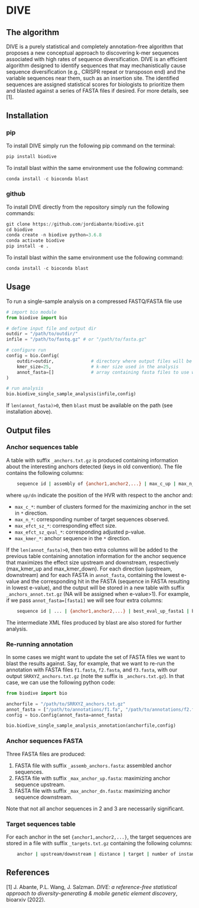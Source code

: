 # DIVE

## The algorithm

DIVE is a purely statistical and completely annotation-free algorithm that proposes a new conceptual approach to discovering k-mer sequences associated with high rates of sequence diversification. DIVE is an efficient algorithm designed to identify sequences that may mechanistically cause sequence diversification (e.g., CRISPR repeat or transposon end) and the variable sequences near them, such as an insertion site. The identified sequences are assigned statistical scores for biologists to prioritize them and blasted against a series of FASTA files if desired. For more details, see [1].

## Installation

### pip

To install DIVE simply run the following pip command on the terminal:

```bash
pip install biodive
```

To install blast within the same environment use the following command:

```python
conda install -c bioconda blast
```

### github

To install DIVE directly from the repository simply run the following commands:

```python
git clone https://github.com/jordiabante/biodive.git
cd biodive
conda create -n biodive python=3.6.8
conda activate biodive
pip install -e .
```

To install blast within the same environment use the following command:

```python
conda install -c bioconda blast
```

## Usage

To run a single-sample analysis on a compressed FASTQ/FASTA file use

```python
# import bio module
from biodive import bio

# define input file and output dir
outdir = "/path/to/outdir/"
infile = "/path/to/fastq.gz" # or "/path/to/fasta.gz"

# configure run
config = bio.Config(
    outdir=outdir,              # directory where output files will be stored
    kmer_size=25,               # k-mer size used in the analysis
    annot_fasta=[]              # array containing fasta files to use with blast
)

# run analysis
bio.biodive_single_sample_analysis(infile,config)
```

If `len(annot_fasta)>0`, then `blast` must be available on the path (see installation above).

## Output files

### Anchor sequences table

A table with suffix `_anchors.txt.gz` is produced containing information about the interesting anchors detected (keys in old convention). The file contains the following columns:

```bash
    sequence id | assembly of {anchor1,anchor2,...} | max_c_up | max_n_up | max_efct_sz_up | max_efct_sz_qval_up | max_kmer_up | max_c_dn | max_n_dn | max_efct_sz_dn | max_efct_sz_qval_dn | max_kmer_dn | A% | C% | G% | T% | {anchor1,anchor2,...}
```

where `up/dn` indicate the position of the HVR with respect to the anchor and:

* `max_c_*`: number of clusters formed for the maximizing anchor in the set in `*` direction.
* `max_n_*`: corresponding number of target sequences observed.
* `max_efct_sz_*`: corresponding effect size.
* `max_efct_sz_qval_*`: corresponding adjusted p-value.
* `max_kmer_*`: anchor sequence in the `*` direction.

If the `len(annot_fasta)>0`, then two extra columns will be added to the previous table containing annotation information for the anchor sequence that maximizes the effect size upstream and downstream, respectively (max_kmer_up and max_kmer_down). For each direction (upstream, downstream) and for each FASTA in `annot_fasta`, containing the lowest e-value and the corresponding hit in the FASTA (sequence in FASTA resulting in lowest e-value), and the output will be stored in a new table with suffix `_anchors_annot.txt.gz` (NA will be assigned when e-value>1). For example, if we pass `annot_fasta=[fasta1]` we will see four extra columns:

```bash
    sequence id | ... | {anchor1,anchor2,...} | best_eval_up_fasta1 | best_hit_up_fasta1 | best_eval_dn_fasta1 | best_hit_dn_fasta1 
```

The intermediate XML files produced by blast are also stored for further analysis.

### Re-running annotation

In some cases we might want to update the set of FASTA files we want to blast the results against. Say, for example, that we want to re-run the annotation with FASTA files `f1.fasta`, `f2.fasta`, and `f3.fasta`, with our output `SRRXYZ_anchors.txt.gz` (note the suffix is `_anchors.txt.gz`). In that case, we can use the following python code:

```python
from biodive import bio

anchorfile = "/path/to/SRRXYZ_anchors.txt.gz"
annot_fasta = ["/path/to/annotations/f1.fa", "/path/to/annotations/f2.fa", "/path/to/annotations/f3.fa"]
config = bio.Config(annot_fasta=annot_fasta)

bio.biodive_single_sample_analysis_annotation(anchorfile,config)
```

### Anchor sequences FASTA

Three FASTA files are produced:

1. FASTA file with suffix `_assemb_anchors.fasta`: assembled anchor sequences.
2. FASTA file with suffix `_max_anchor_up.fasta`: maximizing anchor sequence upstream.
3. FASTA file with suffix `_max_anchor_dn.fasta`: maximizing anchor sequence downstream.

Note that not all anchor sequences in 2 and 3 are necessarily significant.

### Target sequences table

For each anchor in the set `{anchor1,anchor2,...}`, the target sequences are stored in a file with suffix `_targets.txt.gz` containing the following columns:

```bash
    anchor | upstream/downstream | distance | target | number of instances observed
```

## References

[1] J. Abante, P.L. Wang, J. Salzman. *DIVE: a reference-free statistical approach to diversity-generating & mobile genetic element discovery*, bioarxiv (2022).
